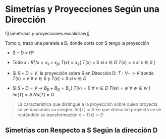 # Simetrías y Proyecciones Según una Dirección
![[simetriaas y proyecciones.excalidraw]]

Tomo x, trazo una paralela a D, donde corta con S tengo la proyección
- S + D = R²
- Todo $x : R² / x = x_s + x_p ; T(x) = x_s \{$ 
$T(x) = 0 \ si \ x \in D$
$T(x) = x \ si \ x \in S$
$\}$

- Si $S + D = V$, la proyección sobre S en Dirección  D: $T: V->V$ donde $T(v) = v \ \forall \  v \in S$ y $T(v)=0 \ si \ v \in D$ 
- Si $S + D = V$ -> $B_D + B_D = B_v \{$
	$T(v) = 0 \ \forall \ v \in D$ 
	$T(w) = w \ \forall \ w \in w$
	$\}$
	$Im(T)=S$
	$Nu(T)=D$

> La característica que distingue a la proyección sobre quien proyecta se ve buscando su imagen. $Im(T)= S$
> En que dirección proyecta se ve restándole su transformación $x-T(x)=D$


## Simetrias con Respecto a S Según la dirección D